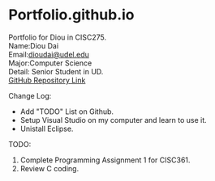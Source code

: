 # Portfolio.github.io
Portfolio for Diou in CISC275.  
Name:Diou Dai  
Email:dioudai@udel.edu  
Major:Computer Science  
Detail:   Senior Student in UD.  
  [GitHub Repository Link](https://github.com/DiouDai/Portfolio.github.io)  

Change Log:  
  * Add "TODO" List on Github.
  * Setup Visual Studio on my computer and learn to use it.
  * Unistall Eclipse.
 
TODO:  
1. Complete Programming Assignment 1 for CISC361.
2. Review C coding.
